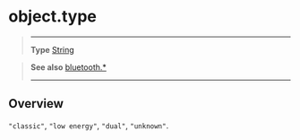 # object.type

> --------------------- ------------------------------------------------------------------------------------------
> __Type__              [String](https://docs.coronalabs.com/api/type/String.html)


> __See also__          [bluetooth.*](/plugin/bluetooth.md)
> --------------------- ------------------------------------------------------------------------------------------

## Overview

`"classic"`, `"low energy"`, `"dual"`, `"unknown"`.